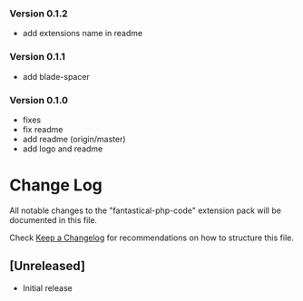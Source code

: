 ### Version 0.1.2
- add extensions name in readme

### Version 0.1.1
- add blade-spacer

### Version 0.1.0
- fixes
- fix readme
- add readme (origin/master)
- add logo and readme

# Change Log
All notable changes to the "fantastical-php-code" extension pack will be documented in this file.

Check [Keep a Changelog](http://keepachangelog.com/) for recommendations on how to structure this file.

## [Unreleased]
- Initial release
